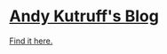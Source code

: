 # [Andy Kutruff's Blog](https://akutruff.github.io/blog/)

[Find it here.](https://akutruff.github.io/blog/)
